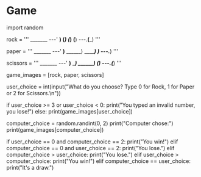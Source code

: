 # Game
import random

rock = '''
    _______
---'   ____)
      (_____)
      (_____)
      (____)
---.__(___)
'''

paper = '''
    _______
---'   ____)____
          ______)
          _______)
         _______)
---.__________)
'''

scissors = '''
    _______
---'   ____)____
          ______)
       __________)
      (____)
---.__(___)
'''

game_images = [rock, paper, scissors]

user_choice = int(input("What do you choose? Type 0 for Rock, 1 for Paper or 2 for Scissors.\n"))

if user_choice >= 3 or user_choice < 0:
 print("You typed an invalid number, you lose!")
else:
 print(game_images[user_choice])

computer_choice = random.randint(0, 2)
print("Computer chose:")
print(game_images[computer_choice])

if user_choice == 0 and computer_choice == 2:
 print("You win!")
elif computer_choice == 0 and user_choice == 2:
 print("You lose.")
elif computer_choice > user_choice:
 print("You lose.")
elif user_choice > computer_choice:
 print("You win!")
elif computer_choice == user_choice:
 print("It's a draw.")
